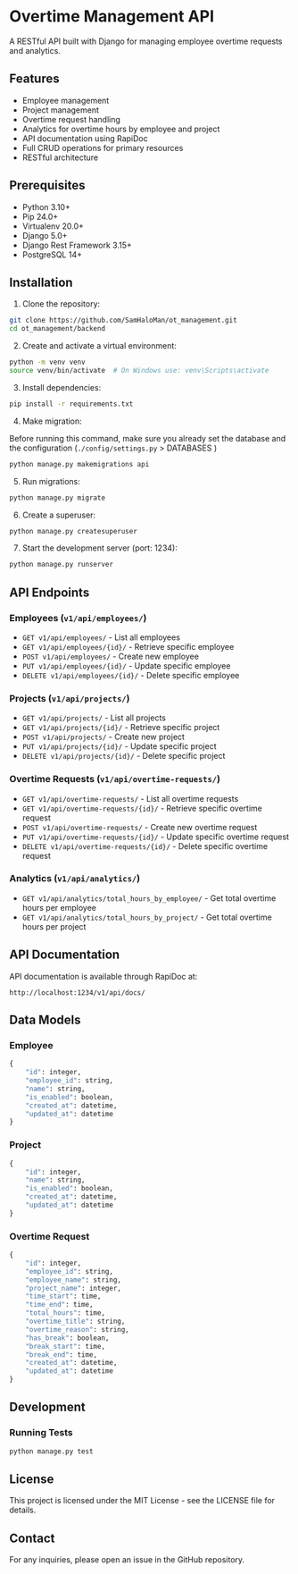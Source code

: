 # Overtime Management API

A RESTful API built with Django for managing employee overtime requests and analytics.

## Features

- Employee management
- Project management
- Overtime request handling
- Analytics for overtime hours by employee and project
- API documentation using RapiDoc
- Full CRUD operations for primary resources
- RESTful architecture

## Prerequisites

- Python 3.10+
- Pip 24.0+
- Virtualenv 20.0+
- Django 5.0+
- Django Rest Framework 3.15+
- PostgreSQL 14+

## Installation

1. Clone the repository:
```bash
git clone https://github.com/SamHaloMan/ot_management.git
cd ot_management/backend
```

2. Create and activate a virtual environment:
```bash
python -m venv venv
source venv/bin/activate  # On Windows use: venv\Scripts\activate
```

3. Install dependencies:
```bash
pip install -r requirements.txt
```

4. Make migration:

Before running this command, make sure you already set the database and the configuration (`./config/settings.py` > DATABASES )
```bash
python manage.py makemigrations api
```

5. Run migrations:
```bash
python manage.py migrate
```

6. Create a superuser:
```bash
python manage.py createsuperuser
```

7. Start the development server (port: 1234):
```bash
python manage.py runserver
```

## API Endpoints

### Employees (`v1/api/employees/`)

- `GET v1/api/employees/` - List all employees
- `GET v1/api/employees/{id}/` - Retrieve specific employee
- `POST v1/api/employees/` - Create new employee
- `PUT v1/api/employees/{id}/` - Update specific employee
- `DELETE v1/api/employees/{id}/` - Delete specific employee

### Projects (`v1/api/projects/`)

- `GET v1/api/projects/` - List all projects
- `GET v1/api/projects/{id}/` - Retrieve specific project
- `POST v1/api/projects/` - Create new project
- `PUT v1/api/projects/{id}/` - Update specific project
- `DELETE v1/api/projects/{id}/` - Delete specific project

### Overtime Requests (`v1/api/overtime-requests/`)

- `GET v1/api/overtime-requests/` - List all overtime requests
- `GET v1/api/overtime-requests/{id}/` - Retrieve specific overtime request
- `POST v1/api/overtime-requests/` - Create new overtime request
- `PUT v1/api/overtime-requests/{id}/` - Update specific overtime request
- `DELETE v1/api/overtime-requests/{id}/` - Delete specific overtime request

### Analytics (`v1/api/analytics/`)

- `GET v1/api/analytics/total_hours_by_employee/` - Get total overtime hours per employee
- `GET v1/api/analytics/total_hours_by_project/` - Get total overtime hours per project

## API Documentation

API documentation is available through RapiDoc at:
```
http://localhost:1234/v1/api/docs/
```

## Data Models

### Employee
```python
{
    "id": integer,
    "employee_id": string,
    "name": string,
    "is_enabled": boolean,
    "created_at": datetime,
    "updated_at": datetime
}
```

### Project
```python
{
    "id": integer,
    "name": string,
    "is_enabled": boolean,
    "created_at": datetime,
    "updated_at": datetime
}
```

### Overtime Request
```python
{
    "id": integer,
    "employee_id": string,
    "employee_name": string,
    "project_name": integer,
    "time_start": time,
    "time_end": time,
    "total_hours": time,
    "overtime_title": string,
    "overtime_reason": string,
    "has_break": boolean,
    "break_start": time,
    "break_end": time,
    "created_at": datetime,
    "updated_at": datetime
}
```

## Development

### Running Tests
```bash
python manage.py test
```
## License

This project is licensed under the MIT License - see the LICENSE file for details.

## Contact

For any inquiries, please open an issue in the GitHub repository.